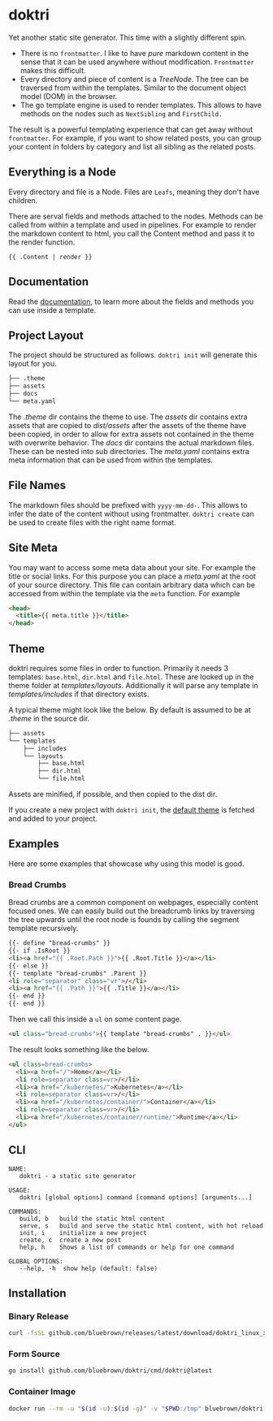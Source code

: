 # doktri

Yet another static site generator. This time with a slightly different spin.

- There is no `frontmatter`. I like to have *pure* markdown content in the sense
that it can be used anywhere without modification. `Frontmatter` makes this
difficult.
- Every directory and piece of content is a *TreeNode*. The tree can be
traversed from within the templates. Similar to the document object model (DOM)
in the browser.
- The go template engine is used to render templates. This allows to have
methods on the nodes such as `NextSibling` and `FirstChild.`

The result is a powerful templating experience that can get away without
`frontmatter`. For example, if you want to show related posts, you can group
your content in folders by category and list all sibling as the related posts.

## Everything is a Node

Every directory and file is a Node. Files are `Leafs`, meaning they don't have
children.

There are serval fields and methods attached to the nodes. Methods can be called
from within a template and used in pipelines. For example to render the markdown
content to html, you call the Content method and pass it to the render function.

```console
{{ .Content | render }}
```

## Documentation

Read the
[documentation](https://pkg.go.dev/github.com/bluebrown/doktri/internal/engine),
to learn more about the fields and methods you can use inside a template.

## Project Layout

The project should be structured as follows. `doktri init` will generate this
layout for you.

```bash
├── .theme
├── assets
├── docs
└── meta.yaml
```

The *.theme* dir contains the theme to use. The *assets* dir contains extra
assets that are copied to *dist/assets* after the assets of the theme have been
copied, in order to allow for extra assets not contained in the theme with
overwrite behavior. The *docs* dir contains the actual markdown files. These can
be nested into sub directories. The *meta.yaml* contains extra meta information
that can be used from within the templates.

## File Names

The markdown files should be prefixed with `yyyy-mm-dd-`. This allows to infer
the date of the content without using frontmatter. `doktri create` can be used
to create files with the right name format.

## Site Meta

You may want to access some meta data about your site. For example the title or
social links. For this purpose you can place a *meta.yaml* at the root of your
source directory. This file can contain arbitrary data which can be accessed
from within the template via the `meta` function. For example

```html
<head>
  <title>{{ meta.title }}</title>
</head>
```

## Theme

doktri requires some files in order to function. Primarily it needs 3 templates:
`base.html`, `dir.html` and `file.html`. These are looked up in the theme folder
at *templates/layouts*. Additionally it will parse any template in
*templates/includes* if that directory exists.

A typical theme might look like the below. By default is assumed to be at
*.theme* in the source dir.

```bash
├── assets
└── templates
    ├── includes
    └── layouts
        ├── base.html
        ├── dir.html
        └── file.html
```

Assets are minified, if possible, and then copied to the dist dir.

If you create a new project with `doktri init`, the [default
theme](https://github.com/bluebrown/doktri-theme-default) is fetched and added
to your project.

## Examples

Here are some examples that showcase why using this model is good.

### Bread Crumbs

Bread crumbs are a common component on webpages, especially content focused
ones. We can easily build out the breadcrumb links by traversing the tree
upwards until the root node is founds by calling the segment template
recursively.

```html
{{- define "bread-crumbs" }}
{{- if .IsRoot }}
<li><a href="{{ .Root.Path }}">{{ .Root.Title }}</a></li>
{{- else }}
{{- template "bread-crumbs" .Parent }}
<li role="separator" class="vr">/</li>
<li><a href="{{ .Path }}">{{ .Title }}</a></li>
{{- end }}
{{- end }}
```

Then we call this inside a `ul` on some content page.

```html
<ul class="bread-crumbs">{{ template "bread-crumbs" . }}</ul>
```

The result looks something like the below.

```html
<ul class=bread-crumbs>
  <li><a href="/">Home</a></li>
  <li role=separator class=vr>/</li>
  <li><a href="/kubernetes/">Kubernetes</a></li>
  <li role=separator class=vr>/</li>
  <li><a href="/kubernetes/container/">Container</a></li>
  <li role=separator class=vr>/</li>
  <li><a href="/kubernetes/container/runtime/">Runtime</a></li>
</ul>
```

## CLI

```console
NAME:
   doktri - a static site generator

USAGE:
   doktri [global options] command [command options] [arguments...]

COMMANDS:
   build, b   build the static html content
   serve, s   build and serve the static html content, with hot reload
   init, i    initialize a new project
   create, c  create a new post
   help, h    Shows a list of commands or help for one command

GLOBAL OPTIONS:
   --help, -h  show help (default: false)
```

## Installation

### Binary Release

```bash
curl -fsSL github.com/bluebrown/releases/latest/download/doktri_linux_x86_64.tar.gz | tar -xzf - doktri
```

### Form Source

```bash
go install github.com/bluebrown/doktri/cmd/doktri@latest
```

### Container Image

```bash
docker run --rm -u "$(id -u):$(id -g)" -v "$PWD:/tmp" bluebrown/doktri build
```
